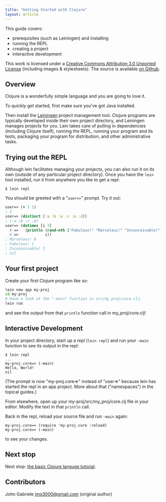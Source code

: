 ```yaml
---
title: "Getting Started with Clojure"
layout: article
---
```


This guide covers:

 * prerequisites (such as Leiningen) and installing
 * running the REPL
 * creating a project
 * interactive development

This work is licensed under a <a rel="license" href="http://creativecommons.org/licenses/by/3.0/">Creative Commons Attribution 3.0 Unported License</a>
(including images & stylesheets). The source is available [on Github](https://github.com/clojuredocs/cds).


## Overview

Clojure is a wonderfully simple language and you are going to love
it.

To quickly get started, first make sure you've got Java installed.

Then install the [Leiningen](http://leiningen.org/) project management
tool. Clojure programs are typically developed inside their own
project directory, and Leiningen manages
projects for you. Lein takes care of pulling in dependencies (including Clojure itself),
running the REPL, running your program and its tests, packaging your program for
distribution, and other administrative tasks.


## Trying out the REPL

Although lein facilitates managing your projects, you can also run it
on its own (outside of any particular project directory). Once you
have the `lein` tool installed, run it from anywhere you like to get a
repl:

    $ lein repl

You should be greeted with a "`user=>`" prompt. Try it out:

``` clojure
user=> (+ 1 1)
; 2
user=> (distinct [:a :b :a :c :a :d])
; (:a :b :c :d)
user=> (dotimes [i 3]
  #_=>   (println (rand-nth ["Fabulous!" "Marvelous!" "Inconceivable!"])
  #_=>            i))
; Marvelous! 0
; Fabulous! 1
; Inconceivable! 2
; nil
```


## Your first project

Create your first Clojure program like so:

``` bash
lein new app my-proj
cd my-proj
# Have a look at the "-main" function in src/my_proj/core.clj.
lein run
```

and see the output from that `println` function call in
my_proj/core.clj!


## Interactive Development

In your project directory, start up a repl (`lein repl`) and
run your `-main` function to see its output in the repl:

    $ lein repl
    ...
    my-proj.core=> (-main)
    Hello, World!
    nil

(The prompt is now "my-proj.core=>" instead of "user=>" because lein
has started the repl in an app project. More about that ("namespaces")
in the topical guides.)

From elsewhere, open up your my-proj/src/my_proj/core.clj file
in your editor. Modify the text in that `println` call.

Back in the repl, reload your source file and run `-main` again:

    my-proj.core=> (require 'my-proj.core :reload)
    my-proj.core=> (-main)

to see your changes.


## Next stop

Next stop: [the basic Clojure languge tutorial](/articles/tutorials/introduction.html).



## Contributors

John Gabriele <jmg3000@gmail.com> (original author)
